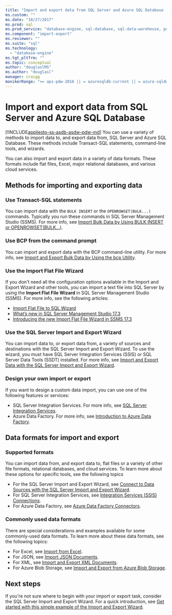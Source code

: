 ```yaml
---
title: "Import and export data from SQL Server and Azure SQL Database | Microsoft Docs"
ms.custom: ""
ms.date: "10/27/2017"
ms.prod: sql
ms.prod_service: "database-engine, sql-database, sql-data-warehouse, pdw"
ms.component: "import-export"
ms.reviewer: ""
ms.suite: "sql"
ms.technology: 
  - "database-engine"
ms.tgt_pltfrm: ""
ms.topic: conceptual
author: "douglaslMS"
ms.author: "douglasl"
manager: craigg
monikerRange: ">= aps-pdw-2016 || = azuresqldb-current || = azure-sqldw-latest || >= sql-server-2016 || = sqlallproducts-allversions"
---
```

# Import and export data from SQL Server and Azure SQL Database
[!INCLUDE[appliesto-ss-asdb-asdw-pdw-md](../../includes/appliesto-ss-asdb-asdw-pdw-md.md)]
You can use a variety of methods to import data to, and export data from, SQL Server and Azure SQL Database. These methods include Transact-SQL statements, command-line tools, and wizards.

You can also import and export data in a variety of data formats. These formats include flat files, Excel, major relational databases, and various cloud services.

## Methods for importing and exporting data

### Use Transact-SQL statements
You can import data with the `BULK INSERT` or the `OPENROWSET(BULK...)` commands. Typically you run these commands in SQL Server Management Studio (SSMS). For more info, see [Import Bulk Data by Using BULK INSERT or OPENROWSET(BULK...)](import-bulk-data-by-using-bulk-insert-or-openrowset-bulk-sql-server.md).

### Use BCP from the command prompt
You can import and export data with the BCP command-line utility. For more info, see [Import and Export Bulk Data by Using the bcp Utility](import-bulk-data-by-using-bulk-insert-or-openrowset-bulk-sql-server.md).

### Use the Import Flat File Wizard
If you don't need all the configuration options available in the Import and Export Wizard and other tools, you can import a text file into SQL Server by using the **Import Flat File Wizard** in SQL Server Management Studio (SSMS). For more info, see the following articles:
- [Import Flat File to SQL Wizard](import-flat-file-wizard.md)
- [What’s new in SQL Server Management Studio 17.3
](https://blogs.technet.microsoft.com/dataplatforminsider/2017/10/10/whats-new-in-sql-server-management-studio-17-3/)
- [Introducing the new Import Flat File Wizard in SSMS 17.3](https://channel9.msdn.com/Shows/Data-Exposed/Introducing-the-new-Import-Flat-File-Wizard-in-SSMS-173)

### Use the SQL Server Import and Export Wizard
You can import data to, or export data from, a variety of sources and destinations with the SQL Server Import and Export Wizard. To use the wizard, you must have SQL Server Integration Services (SSIS) or SQL Server Data Tools (SSDT) installed. For more info, see [Import and Export Data with the SQL Server Import and Export Wizard](../../integration-services/import-export-data/import-and-export-data-with-the-sql-server-import-and-export-wizard.md).

### Design your own import or export
If you want to design a custom data import, you can use one of the following features or services:
-   SQL Server Integration Services. For more info, see [SQL Server Integration Services](../../integration-services/sql-server-integration-services.md).
-   Azure Data Factory. For more info, see [Introduction to Azure Data Factory](https://docs.microsoft.com/azure/data-factory/data-factory-introduction).

## Data formats for import and export

### Supported formats

You can import data from, and export data to, flat files or a variety of other file formats, relational databases, and cloud services. To learn more about these options for specific tools, see the following topics
-   For the SQL Server Import and Export Wizard, see [Connect to Data Sources with the SQL Server Import and Export Wizard](../../integration-services/import-export-data/connect-to-data-sources-with-the-sql-server-import-and-export-wizard.md).
-   For SQL Server Integration Services, see [Integration Services (SSIS) Connections](../../integration-services/connection-manager/integration-services-ssis-connections.md).
-   For Azure Data Factory, see [Azure Data Factory Connectors](https://docs.microsoft.com/azure/data-factory/data-factory-amazon-redshift-connector).

### Commonly used data formats

There are special considerations and examples available for some commonly-used data formats. To learn more about these data formats, see the following topics:
-   For Excel, see [Import from Excel](import-data-from-excel-to-sql.md).
-   For JSON, see [Import JSON Documents](../json/import-json-documents-into-sql-server.md).
-   For XML, see [Import and Export XML Documents](examples-of-bulk-import-and-export-of-xml-documents-sql-server.md).
-   For Azure Blob Storage, see [Import and Export from Azure Blob Storage](examples-of-bulk-access-to-data-in-azure-blob-storage.md).

## Next steps
If you're not sure where to begin with your import or export task, consider the SQL Server Import and Export Wizard. For a quick introduction, see [Get started with this simple example of the Import and Export Wizard](../../integration-services/import-export-data/get-started-with-this-simple-example-of-the-import-and-export-wizard.md).
